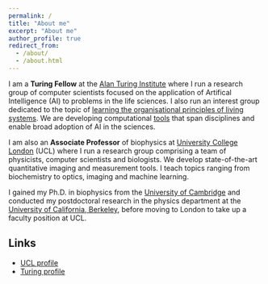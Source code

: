 ```yaml
---
permalink: /
title: "About me"
excerpt: "About me"
author_profile: true
redirect_from:
  - /about/
  - /about.html
---
```


I am a **Turing Fellow** at the [Alan Turing Institute](https://www.turing.ac.uk) where I run a research group of computer scientists focused on the application of Artifical Intelligence (AI) to problems in the life sciences. I also run an interest group dedicated to the topic of [learning the organisational principles of living systems](https://www.turing.ac.uk/research/interest-groups/learning-organisational-principles-living-systems). We are developing computational [tools](https://github.com/alan-turing-institute/scivision) that span disciplines and enable broad adoption of AI in the sciences.

I am also an **Associate Professor** of biophysics at [University College London](https://www.ucl.ac.uk) (UCL) where I run a research group comprising  a team of physicists, computer scientists and biologists. We develop state-of-the-art quantitative imaging and measurement tools. I teach topics ranging from biochemistry to optics, imaging and machine learning.

I gained my Ph.D. in biophysics from the [University of Cambridge](https://www.cam.ac.uk) and conducted my postdoctoral research in the physics department at the [University of California, Berkeley](https://www.berkeley.edu), before moving to London to take up a faculty position at UCL.


Links
-----
* [UCL profile](https://iris.ucl.ac.uk/iris/browse/profile?upi=ARLOW07)
* [Turing profile](https://www.turing.ac.uk/people/turing-fellows/alan-lowe)
